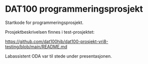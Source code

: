 # DAT100 programmeringsprosjekt

Startkode for programmeringsprosjekt.

Prosjektbeskrivelsen finnes i test-prosjektet: 

https://github.com/dat100hib/dat100-prosjekt-vri8-testing/blob/main/README.md


Labassistent ODA var til stede under presentasjonen.
